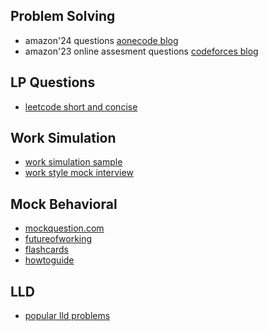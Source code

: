 ## Problem Solving
* amazon'24 questions [aonecode blog](https://aonecode.com/amazon-interview-questions)
* amazon'23 online assesment questions [codeforces blog](https://codeforces.com/blog/entry/94518)
## LP Questions
* [leetcode short and concise](https://leetcode.com/discuss/interview-question/1905738/Amazon-or-Behavioural-Questions-or-Leadership-Principles-based-Questions-List-(Short-and-Concise))
## Work Simulation
* [work simulation sample](https://www.howtoanalyzedata.net/how-to-pass-amazon-work-simulation-assessment/)
* [work style mock interview](https://www.mockquestions.com/aptitude-tests/Personality/Amazon+Workstyle+Assessment+Practice+Test/)
## Mock Behavioral
* [mockquestion.com](https://www.mockquestions.com/)
* [futureofworking](https://futureofworking.com/amazon-behavioral-interview-questions/)
* [flashcards](https://quizlet.com/439606310/amazon-lp-interview-questions-flash-cards/)
* [howtoguide](https://www.interviewgenie.com/resources)
## LLD
* [popular lld problems](https://leetcode.com/discuss/interview-question/609070/Amazon-OOD-Design-Unix-File-Search-API)
